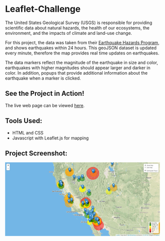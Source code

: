 # Leaflet-Challenge

The United States Geological Survey (USGS) is responsible for providing scientific data about natural hazards, the health of our ecosystems, the environment, and the impacts of climate and land-use change.

For this project, the data was taken from their [Earthquake Hazards Program](https://earthquake.usgs.gov/earthquakes/feed/v1.0/geojson.php), and shows earthquakes within 24 hours. This geoJSON dataset is updated every minute, therefore the map provides real time updates on earthquakes.

The data markers reflect the magnitude of the earthquake in size and color, earthquakes with higher magnitudes should appear larger and darker in color. In addition, popups that provide additional information about the earthquake when a marker is clicked.

## See the Project in Action!
The live web page can be viewed [here](https://jnnhuynh-web.github.io/Leaflet-Challenge/).

## Tools Used:
- HTML and CSS
- Javascript with Leaflet.js for mapping

## Project Screenshot:
![project screenshot](https://raw.githubusercontent.com/jnnhuynh-web/Leaflet-Challenge/master/static/project_screenshot_001.png)
